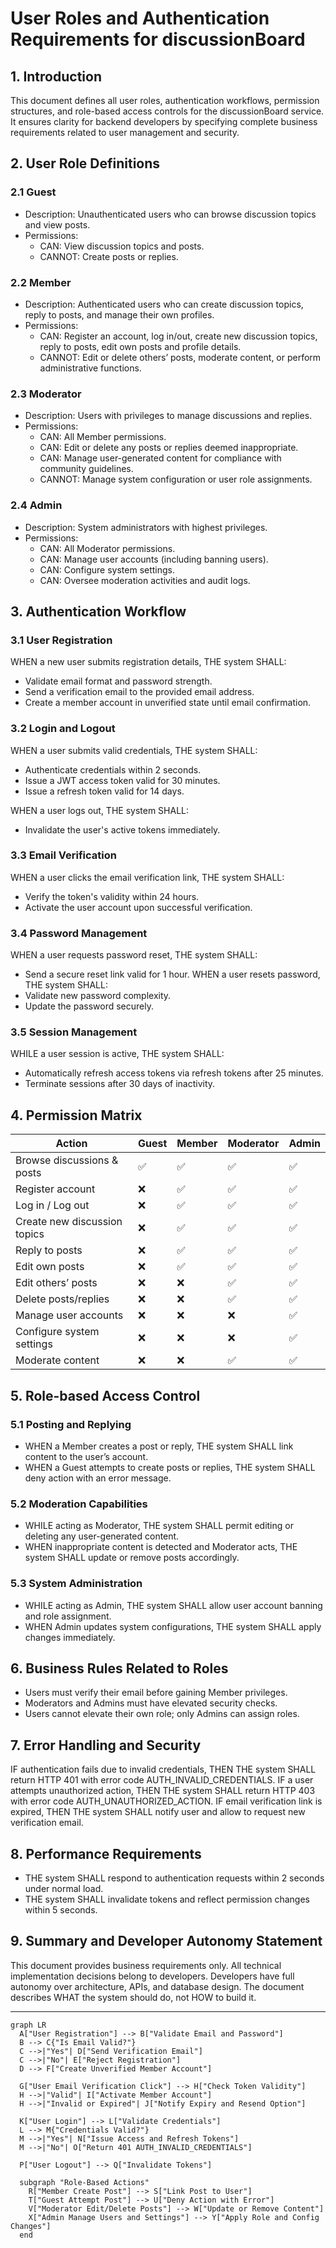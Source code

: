 # User Roles and Authentication Requirements for discussionBoard

## 1. Introduction
This document defines all user roles, authentication workflows, permission structures, and role-based access controls for the discussionBoard service. It ensures clarity for backend developers by specifying complete business requirements related to user management and security.

## 2. User Role Definitions

### 2.1 Guest
- Description: Unauthenticated users who can browse discussion topics and view posts.
- Permissions:
  - CAN: View discussion topics and posts.
  - CANNOT: Create posts or replies.

### 2.2 Member
- Description: Authenticated users who can create discussion topics, reply to posts, and manage their own profiles.
- Permissions:
  - CAN: Register an account, log in/out, create new discussion topics, reply to posts, edit own posts and profile details.
  - CANNOT: Edit or delete others’ posts, moderate content, or perform administrative functions.

### 2.3 Moderator
- Description: Users with privileges to manage discussions and replies.
- Permissions:
  - CAN: All Member permissions.
  - CAN: Edit or delete any posts or replies deemed inappropriate.
  - CAN: Manage user-generated content for compliance with community guidelines.
  - CANNOT: Manage system configuration or user role assignments.

### 2.4 Admin
- Description: System administrators with highest privileges.
- Permissions:
  - CAN: All Moderator permissions.
  - CAN: Manage user accounts (including banning users).
  - CAN: Configure system settings.
  - CAN: Oversee moderation activities and audit logs.

## 3. Authentication Workflow

### 3.1 User Registration
WHEN a new user submits registration details, THE system SHALL:
- Validate email format and password strength.
- Send a verification email to the provided email address.
- Create a member account in unverified state until email confirmation.

### 3.2 Login and Logout
WHEN a user submits valid credentials, THE system SHALL:
- Authenticate credentials within 2 seconds.
- Issue a JWT access token valid for 30 minutes.
- Issue a refresh token valid for 14 days.

WHEN a user logs out, THE system SHALL:
- Invalidate the user's active tokens immediately.

### 3.3 Email Verification
WHEN a user clicks the email verification link, THE system SHALL:
- Verify the token's validity within 24 hours.
- Activate the user account upon successful verification.

### 3.4 Password Management
WHEN a user requests password reset, THE system SHALL:
- Send a secure reset link valid for 1 hour.
WHEN a user resets password, THE system SHALL:
- Validate new password complexity.
- Update the password securely.

### 3.5 Session Management
WHILE a user session is active, THE system SHALL:
- Automatically refresh access tokens via refresh tokens after 25 minutes.
- Terminate sessions after 30 days of inactivity.

## 4. Permission Matrix

| Action                         | Guest | Member | Moderator | Admin |
|--------------------------------|-------|--------|-----------|-------|
| Browse discussions & posts      | ✅    | ✅     | ✅        | ✅    |
| Register account               | ❌    | ✅     | ✅        | ✅    |
| Log in / Log out               | ❌    | ✅     | ✅        | ✅    |
| Create new discussion topics    | ❌    | ✅     | ✅        | ✅    |
| Reply to posts                 | ❌    | ✅     | ✅        | ✅    |
| Edit own posts                | ❌    | ✅     | ✅        | ✅    |
| Edit others’ posts             | ❌    | ❌     | ✅        | ✅    |
| Delete posts/replies          | ❌    | ❌     | ✅        | ✅    |
| Manage user accounts           | ❌    | ❌     | ❌        | ✅    |
| Configure system settings       | ❌    | ❌     | ❌        | ✅    |
| Moderate content               | ❌    | ❌     | ✅        | ✅    |

## 5. Role-based Access Control

### 5.1 Posting and Replying
- WHEN a Member creates a post or reply, THE system SHALL link content to the user’s account.
- WHEN a Guest attempts to create posts or replies, THE system SHALL deny action with an error message.

### 5.2 Moderation Capabilities
- WHILE acting as Moderator, THE system SHALL permit editing or deleting any user-generated content.
- WHEN inappropriate content is detected and Moderator acts, THE system SHALL update or remove posts accordingly.

### 5.3 System Administration
- WHILE acting as Admin, THE system SHALL allow user account banning and role assignment.
- WHEN Admin updates system configurations, THE system SHALL apply changes immediately.

## 6. Business Rules Related to Roles
- Users must verify their email before gaining Member privileges.
- Moderators and Admins must have elevated security checks.
- Users cannot elevate their own role; only Admins can assign roles.

## 7. Error Handling and Security
IF authentication fails due to invalid credentials, THEN THE system SHALL return HTTP 401 with error code AUTH_INVALID_CREDENTIALS.
IF a user attempts unauthorized action, THEN THE system SHALL return HTTP 403 with error code AUTH_UNAUTHORIZED_ACTION.
IF email verification link is expired, THEN THE system SHALL notify user and allow to request new verification email.

## 8. Performance Requirements
- THE system SHALL respond to authentication requests within 2 seconds under normal load.
- THE system SHALL invalidate tokens and reflect permission changes within 5 seconds.

## 9. Summary and Developer Autonomy Statement
This document provides business requirements only.
All technical implementation decisions belong to developers.
Developers have full autonomy over architecture, APIs, and database design.
The document describes WHAT the system should do, not HOW to build it.

---

```mermaid
graph LR
  A["User Registration"] --> B["Validate Email and Password"]
  B --> C{"Is Email Valid?"}
  C -->|"Yes"| D["Send Verification Email"]
  C -->|"No"| E["Reject Registration"]
  D --> F["Create Unverified Member Account"]

  G["User Email Verification Click"] --> H["Check Token Validity"]
  H -->|"Valid"| I["Activate Member Account"]
  H -->|"Invalid or Expired"| J["Notify Expiry and Resend Option"]

  K["User Login"] --> L["Validate Credentials"]
  L --> M{"Credentials Valid?"}
  M -->|"Yes"| N["Issue Access and Refresh Tokens"]
  M -->|"No"| O["Return 401 AUTH_INVALID_CREDENTIALS"]

  P["User Logout"] --> Q["Invalidate Tokens"]

  subgraph "Role-Based Actions"
    R["Member Create Post"] --> S["Link Post to User"]
    T["Guest Attempt Post"] --> U["Deny Action with Error"]
    V["Moderator Edit/Delete Posts"] --> W["Update or Remove Content"]
    X["Admin Manage Users and Settings"] --> Y["Apply Role and Config Changes"]
  end

```